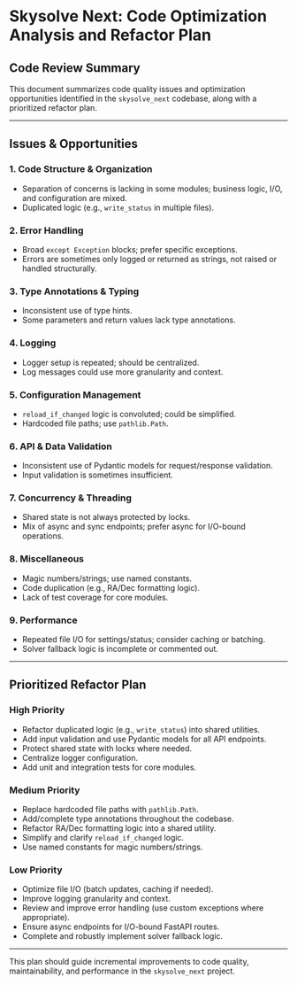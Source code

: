 # Skysolve Next: Code Optimization Analysis and Refactor Plan

## Code Review Summary

This document summarizes code quality issues and optimization opportunities identified in the `skysolve_next` codebase, along with a prioritized refactor plan.

---

## Issues & Opportunities

### 1. Code Structure & Organization
- Separation of concerns is lacking in some modules; business logic, I/O, and configuration are mixed.
- Duplicated logic (e.g., `write_status` in multiple files).

### 2. Error Handling
- Broad `except Exception` blocks; prefer specific exceptions.
- Errors are sometimes only logged or returned as strings, not raised or handled structurally.

### 3. Type Annotations & Typing
- Inconsistent use of type hints.
- Some parameters and return values lack type annotations.

### 4. Logging
- Logger setup is repeated; should be centralized.
- Log messages could use more granularity and context.

### 5. Configuration Management
- `reload_if_changed` logic is convoluted; could be simplified.
- Hardcoded file paths; use `pathlib.Path`.

### 6. API & Data Validation
- Inconsistent use of Pydantic models for request/response validation.
- Input validation is sometimes insufficient.

### 7. Concurrency & Threading
- Shared state is not always protected by locks.
- Mix of async and sync endpoints; prefer async for I/O-bound operations.

### 8. Miscellaneous
- Magic numbers/strings; use named constants.
- Code duplication (e.g., RA/Dec formatting logic).
- Lack of test coverage for core modules.

### 9. Performance
- Repeated file I/O for settings/status; consider caching or batching.
- Solver fallback logic is incomplete or commented out.

---

## Prioritized Refactor Plan

### High Priority
- Refactor duplicated logic (e.g., `write_status`) into shared utilities.
- Add input validation and use Pydantic models for all API endpoints.
- Protect shared state with locks where needed.
- Centralize logger configuration.
- Add unit and integration tests for core modules.

### Medium Priority
- Replace hardcoded file paths with `pathlib.Path`.
- Add/complete type annotations throughout the codebase.
- Refactor RA/Dec formatting logic into a shared utility.
- Simplify and clarify `reload_if_changed` logic.
- Use named constants for magic numbers/strings.

### Low Priority
- Optimize file I/O (batch updates, caching if needed).
- Improve logging granularity and context.
- Review and improve error handling (use custom exceptions where appropriate).
- Ensure async endpoints for I/O-bound FastAPI routes.
- Complete and robustly implement solver fallback logic.

---

This plan should guide incremental improvements to code quality, maintainability, and performance in the `skysolve_next` project.
